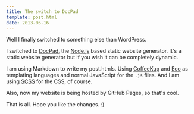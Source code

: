 ```yaml
---
title: The switch to DocPad
template: post.html
date: 2013-06-16
---
```


Well I finally switched to something else than WordPress.

I switched to [DocPad](http://docpad.org), the [Node.js](http://nodejs.org/)
based static website generator. It's a static website generator but if you wish
it can be completely dynamic.

I am using Markdown to write my post.htmls. Using [CoffeeKup](http://coffeekup.org/)
and [Eco](https://github.com/sstephenson/eco) as templating languages and normal
JavaScript for the `.js` files. And I am using [SCSS](http://sass-lang.com/) for
the CSS, of course.

Also, now my website is being hosted by GitHub Pages, so that's cool.

That is all. Hope you like the changes. :)

